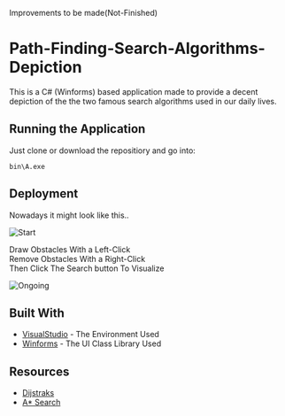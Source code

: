 Improvements to be made(Not-Finished)
# Path-Finding-Search-Algorithms-Depiction

This is a C# (Winforms) based application made to provide a decent depiction of the the two famous search algorithms used in our daily lives.

## Running the Application

Just clone or download the repositiory and go into:

```
bin\A.exe
```

## Deployment

Nowadays it might look like this..   
   
![Start](https://user-images.githubusercontent.com/43909197/73103253-aef14080-3f19-11ea-8807-561a216a8896.png)

Draw Obstacles With a Left-Click  
Remove Obstacles With a Right-Click  
Then Click The Search button To Visualize  
  
  
![Ongoing](https://user-images.githubusercontent.com/43909197/73103492-350d8700-3f1a-11ea-958d-82080db55f13.png)

## Built With

* [VisualStudio](https://visualstudio.microsoft.com/) - The Environment Used  
* [Winforms](https://docs.microsoft.com/en-us/visualstudio/ide/create-a-visual-basic-winform-in-visual-studio?view=vs-2019) - The UI Class Library Used  

## Resources
* [Dijstraks](https://en.wikipedia.org/wiki/Dijkstra%27s_algorithm)  
* [A* Search](https://en.wikipedia.org/wiki/A*_search_algorithm)  
